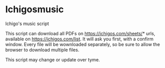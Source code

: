 # Ichigosmusic
Ichigo's music script

This script can download all PDFs on https://ichigos.com/sheets/* urls, available on https://ichigos.com/list.
It will ask you first, with a confirm window. Every file will be wownloaded separately, so be sure to allow the browser to download multiple files.

This script may change or update over tyme.


